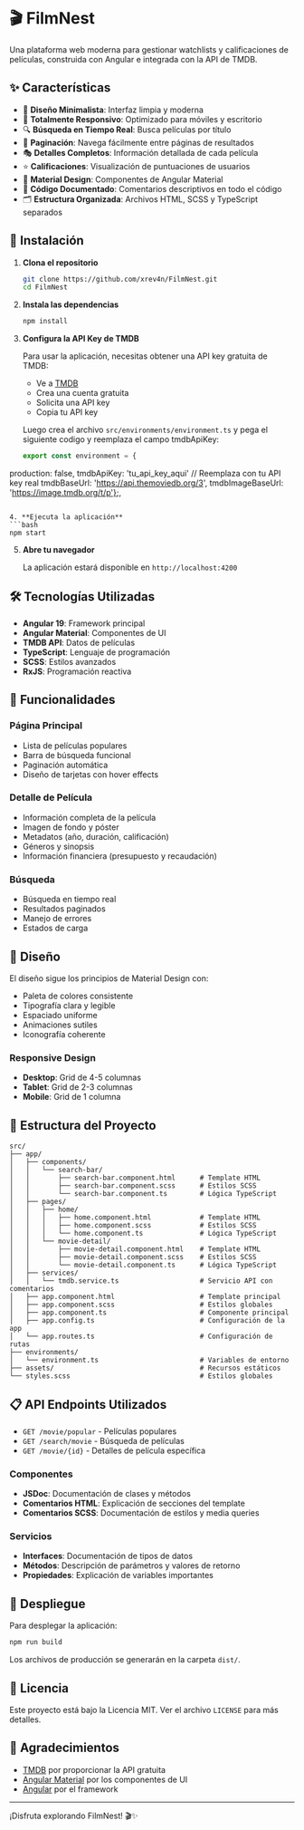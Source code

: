 # 🎬 FilmNest

Una plataforma web moderna para gestionar watchlists y calificaciones de películas, construida con Angular e integrada con la API de TMDB.

## ✨ Características

- 🎯 **Diseño Minimalista**: Interfaz limpia y moderna
- 📱 **Totalmente Responsivo**: Optimizado para móviles y escritorio
- 🔍 **Búsqueda en Tiempo Real**: Busca películas por título
- 📄 **Paginación**: Navega fácilmente entre páginas de resultados
- 🎭 **Detalles Completos**: Información detallada de cada película
- ⭐ **Calificaciones**: Visualización de puntuaciones de usuarios
- 🎨 **Material Design**: Componentes de Angular Material
- 📝 **Código Documentado**: Comentarios descriptivos en todo el código
- 🗂️ **Estructura Organizada**: Archivos HTML, SCSS y TypeScript separados

## 🚀 Instalación

1. **Clona el repositorio**
   ```bash
   git clone https://github.com/xrev4n/FilmNest.git
   cd FilmNest
   ```

2. **Instala las dependencias**
   ```bash
   npm install
   ```

3. **Configura la API Key de TMDB**
   
   Para usar la aplicación, necesitas obtener una API key gratuita de TMDB:
   
   - Ve a [TMDB](https://www.themoviedb.org/settings/api)
   - Crea una cuenta gratuita
   - Solicita una API key
   - Copia tu API key

   Luego crea el archivo `src/environments/environment.ts` y pega el siguiente codigo y reemplaza el campo tmdbApiKey:
   ```typescript
   export const environment = {
  production: false,
  tmdbApiKey: 'tu_api_key_aqui' // Reemplaza con tu API key real
  tmdbBaseUrl: 'https://api.themoviedb.org/3',
  tmdbImageBaseUrl: 'https://image.tmdb.org/t/p'};,
   ```

4. **Ejecuta la aplicación**
   ```bash
   npm start
   ```

5. **Abre tu navegador**
   
   La aplicación estará disponible en `http://localhost:4200`

## 🛠️ Tecnologías Utilizadas

- **Angular 19**: Framework principal
- **Angular Material**: Componentes de UI
- **TMDB API**: Datos de películas
- **TypeScript**: Lenguaje de programación
- **SCSS**: Estilos avanzados
- **RxJS**: Programación reactiva

## 📱 Funcionalidades

### Página Principal
- Lista de películas populares
- Barra de búsqueda funcional
- Paginación automática
- Diseño de tarjetas con hover effects

### Detalle de Película
- Información completa de la película
- Imagen de fondo y póster
- Metadatos (año, duración, calificación)
- Géneros y sinopsis
- Información financiera (presupuesto y recaudación)

### Búsqueda
- Búsqueda en tiempo real
- Resultados paginados
- Manejo de errores
- Estados de carga

## 🎨 Diseño

El diseño sigue los principios de Material Design con:
- Paleta de colores consistente
- Tipografía clara y legible
- Espaciado uniforme
- Animaciones sutiles
- Iconografía coherente

### Responsive Design
- **Desktop**: Grid de 4-5 columnas
- **Tablet**: Grid de 2-3 columnas
- **Mobile**: Grid de 1 columna

## 🔧 Estructura del Proyecto

```
src/
├── app/
│   ├── components/
│   │   └── search-bar/
│   │       ├── search-bar.component.html      # Template HTML
│   │       ├── search-bar.component.scss      # Estilos SCSS
│   │       └── search-bar.component.ts        # Lógica TypeScript
│   ├── pages/
│   │   ├── home/
│   │   │   ├── home.component.html            # Template HTML
│   │   │   ├── home.component.scss            # Estilos SCSS
│   │   │   └── home.component.ts              # Lógica TypeScript
│   │   └── movie-detail/
│   │       ├── movie-detail.component.html    # Template HTML
│   │       ├── movie-detail.component.scss    # Estilos SCSS
│   │       └── movie-detail.component.ts      # Lógica TypeScript
│   ├── services/
│   │   └── tmdb.service.ts                    # Servicio API con comentarios
│   ├── app.component.html                     # Template principal
│   ├── app.component.scss                     # Estilos globales
│   ├── app.component.ts                       # Componente principal
│   ├── app.config.ts                          # Configuración de la app
│   └── app.routes.ts                          # Configuración de rutas
├── environments/
│   └── environment.ts                         # Variables de entorno
├── assets/                                    # Recursos estáticos
└── styles.scss                                # Estilos globales
```

## 📋 API Endpoints Utilizados

- `GET /movie/popular` - Películas populares
- `GET /search/movie` - Búsqueda de películas
- `GET /movie/{id}` - Detalles de película específica

### Componentes
- **JSDoc**: Documentación de clases y métodos
- **Comentarios HTML**: Explicación de secciones del template
- **Comentarios SCSS**: Documentación de estilos y media queries

### Servicios
- **Interfaces**: Documentación de tipos de datos
- **Métodos**: Descripción de parámetros y valores de retorno
- **Propiedades**: Explicación de variables importantes

## 🚀 Despliegue

Para desplegar la aplicación:

```bash
npm run build
```

Los archivos de producción se generarán en la carpeta `dist/`.

## 📄 Licencia

Este proyecto está bajo la Licencia MIT. Ver el archivo `LICENSE` para más detalles.

## 🙏 Agradecimientos

- [TMDB](https://www.themoviedb.org/) por proporcionar la API gratuita
- [Angular Material](https://material.angular.io/) por los componentes de UI
- [Angular](https://angular.io/) por el framework

---

¡Disfruta explorando FilmNest! 🎬✨